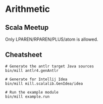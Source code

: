 # Arithmetic

## Scala Meetup
Only LPAREN/RPAREN/PLUS/atom is allowed.

## Cheatsheet
```
# Generate the antlr target Java sources
bin/mill antlr4.genAntlr

# Generate for Intellij Idea
bin/mill mill.scalalib.GenIdea/idea

# Run the example module
bin/mill example.run
```

